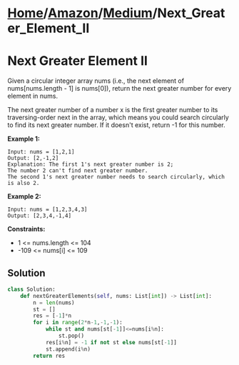# [Home](./../..)/[Amazon](./..)/[Medium](./)/Next_Greater_Element_II
<h1>Next Greater Element II</h1>

<p>
Given a circular integer array nums (i.e., the next element of nums[nums.length - 1] is nums[0]), return the next greater number for every element in nums.

The next greater number of a number x is the first greater number to its traversing-order next in the array, which means you could search circularly to find its next greater number. If it doesn't exist, return -1 for this number.
</p>

<b>Example 1:</b>

    Input: nums = [1,2,1]
    Output: [2,-1,2]
    Explanation: The first 1's next greater number is 2; 
    The number 2 can't find next greater number. 
    The second 1's next greater number needs to search circularly, which is also 2.
    
<b>Example 2:</b>

    Input: nums = [1,2,3,4,3]
    Output: [2,3,4,-1,4]

<b>Constraints:</b>

- 1 <= nums.length <= 104
- -109 <= nums[i] <= 109

<h2>Solution</h2>

```python
class Solution:
    def nextGreaterElements(self, nums: List[int]) -> List[int]:
        n = len(nums)
        st = []
        res = [-1]*n
        for i in range(2*n-1,-1,-1):
            while st and nums[st[-1]]<=nums[i%n]:
                st.pop()
            res[i%n] = -1 if not st else nums[st[-1]]
            st.append(i%n)
        return res
```
